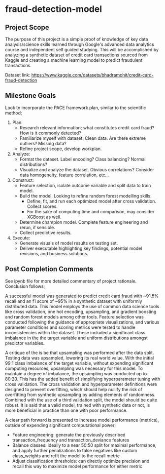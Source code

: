 # fraud-detection-model
## Project Scope

The purpose of this project is a simple proof of knowledge of key data analysis/science skills learned through Google's advanced data analytics course and independent self guided studying. This will be accomplished by analyzing a synthetic dataset of credit card transactions sourced from Kaggle and creating a machine learning model to predict fraudulent transactions.

Dataset link: https://www.kaggle.com/datasets/bhadramohit/credit-card-fraud-detection

## Milestone Goals

Look to incorporate the PACE framework plan, similar to the scientific method;

1. Plan:
    * Research relevant information; what constitutes credit card fraud? How is it commonly detected?
    * Familiarize myself with dataset. Clean data. Are there extreme outliers? Missing data?
    * Refine project scope, develop workplan.
2. Analyze:
    * Format the dataset. Label encoding? Class balancing? Normal distributions?
    * Visualize and analyze the dataset. Obvious correlations? Consider data homogeneity, feature correlation, etc...
3. Construct:
    * Feature selection, isolate outcome variable and split data to train model.
    * Build the model. Looking to refine random forest modelling skills.
        * Define, fit, and run each optimized model after cross validation. Collect scores.
        * For the sake of computing time and comparison, may consider XGBoost as well.
    * Determine champion model. Complete feature engineering and rerun, if sensible.
    * Collect predictive results.
4. Execute:
   * Generate visuals of model results on testing set.
   * Deliver executable highlighting key findings, potential model revisions, and business solutions.

## Post Completion Comments

See ipynb file for more detailed commentary of project rationale. Conclusion follows;

A successful model was generated to predict credit card fraud with ~91.5% recall and an f1 score of ~95% in a synthetic dataset with uniformly distributed data. This model employs the use of common data science tools like cross validation, one hot encoding, upsampling, and gradient boosting and random forest models among other tools. Feature selection was conducted following the guidance of appropriate visualizations, and various parameter conditions and scoring metrics were tested to handle inconsistencies within the dataset. These included a significant class imbalance in the the target variable and uniform distributions amongst predictor variables.

A critique of the is be that upsampling was performed after the data split. Testing data was upsampled, lowering its real world value. With the initial 99:1 class imbalance of the target variable, without expending significant computing resources, upsampling was necessary for this model. To maintain a degree of imbalance, the upsampling was conducted up to 80:20. This has the added benefit of simplifying hyperparameter tuning with cross validation. The cross validation and hyperparameter definitions were designed to prevent overfitting, which should help nullify the risk of overfitting from synthetic upsampling by adding elements of randomness. Combined with the use of a third validation split, the model should be quite robust. It is said that a valid model, trained with synthetic data or not, is more beneficial in practice than one with poor performance.

A clear path forward is presented to increase model performance (metrics), outside of expending significant computational power;
* Feature engineering: generate the previously described transaction_frequency and transaction_deviance features
* Balance classes: ideally to a near 50:50 split for maximal performance, and apply further penalizations to false negatives like custom class_weights and refit the model to the recall metric
* Adjust classification thresholds: can directly optimize precision and recall this way to maximize model performance for either metric
